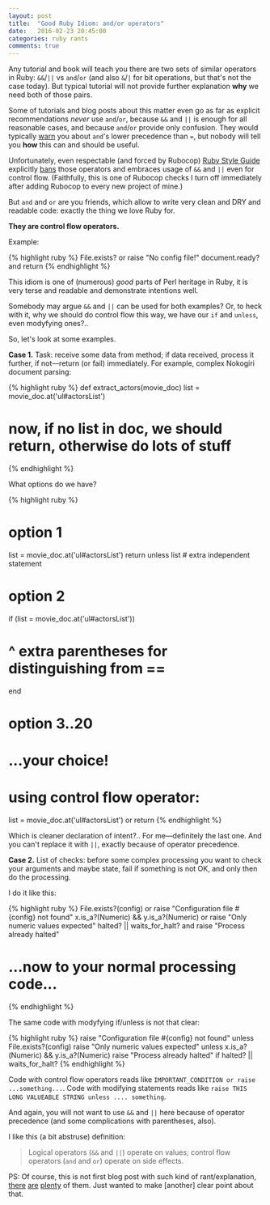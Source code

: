 ```yaml
---
layout: post
title:  "Good Ruby Idiom: and/or operators"
date:   2016-02-23 20:45:00
categories: ruby rants
comments: true
---
```


Any tutorial and book will teach you there are two sets of similar
operators in Ruby: `&&`/`||` vs `and`/`or` (and also `&`/`|` for bit
operations, but that's not the case today). But typical tutorial will not
provide further explanation **why** we need both of those pairs.

Some of tutorials and blog posts about this matter even go as far as
explicit recommendations _never_ use `and`/`or`, because `&&` and `||`
is enough for all reasonable cases, and because `and`/`or` provide only
confusion. They would typically [warn](http://stackoverflow.com/questions/1426826/difference-between-and-and-in-ruby)
you about `and`'s lower precedence than `=`, but nobody will tell you
**how** this can and should be useful.

Unfortunately, even respectable (and forced by Rubocop) 
[Ruby Style Guide](https://github.com/bbatsov/ruby-style-guide) explicitly
[bans](https://github.com/bbatsov/ruby-style-guide#no-and-or-or) those
operators and embraces usage of `&&` and `||` even for control flow.
(Faithfully, this is one of Rubocop checks I turn off immediately after
adding Rubocop to every new project of mine.) 

But `and` and `or` are you friends, which allow to write very clean and
DRY and readable code: exactly the thing we love Ruby for.

**They are control flow operators.**

Example:

{% highlight ruby %}
File.exists? or raise "No config file!"
document.ready? and return
{% endhighlight %}

This idiom is one of (numerous) _good_ parts of Perl heritage in Ruby,
it is very terse and readable and demonstrate intentions well.

Somebody may argue `&&` and `||` can be used for both examples? Or, to
heck with it, why we should do control flow this way, we have our `if`
and `unless`, even modyfying ones?..

So, let's look at some examples.

**Case 1.** Task: receive some data from method; if data received, process
it further, if not—return (or fail) immediately. For example, complex
Nokogiri document parsing:

{% highlight ruby %}
def extract_actors(movie_doc)
  list = movie_doc.at('ul#actorsList')
  # now, if no list in doc, we should return, otherwise do lots of stuff
{% endhighlight %}

What options do we have?

{% highlight ruby %}
# option 1
list = movie_doc.at('ul#actorsList')
return unless list # extra independent statement

# option 2
if (list = movie_doc.at('ul#actorsList'))
  # ^ extra parentheses for distinguishing from ==
end

# option 3..20
# ...your choice!

# using control flow operator:
list = movie_doc.at('ul#actorsList') or return
{% endhighlight %}

Which is cleaner declaration of intent?.. For me—definitely the last one.
And you can't replace it with `||`, exactly because of operator precedence.

**Case 2.** List of checks: before some complex processing you want to
check your arguments and maybe state, fail if something is not OK, and
only then do the processing.

I do it like this:

{% highlight ruby %}
File.exists?(config) or raise "Configuration file #{config} not found"
x.is_a?(Numeric) && y.is_a?(Numeric) or
  raise "Only numeric values expected"
halted? || waits_for_halt? and raise "Process already halted"

# ...now to your normal processing code...
{% endhighlight %}

The same code with modyfying if/unless is not that clear:

{% highlight ruby %}
raise "Configuration file #{config} not found" unless File.exists?(config)
raise "Only numeric values expected" unless x.is_a?(Numeric) && y.is_a?(Numeric)
raise "Process already halted" if halted? || waits_for_halt?
{% endhighlight %}

Code with control flow operators reads like
`IMPORTANT_CONDITION or raise ...something...`. Code with modifying statements
reads like `raise THIS LONG VALUEABLE STRING unless .... something`.

And again, you will not want to use `&&` and `||` here because of operator
precedence (and some complications with parentheses, also).

I like this (a bit abstruse) definition:

> Logical operators (`&&` and `||`) operate on values; control flow operators
(`and` and `or`) operate on side effects.

PS: Of course, this is not first blog post with such kind of rant/explanation,
[there](https://www.tinfoilsecurity.com/blog/ruby-demystified-and-vs)
[are](http://devblog.avdi.org/2014/08/26/how-to-use-rubys-english-andor-operators-without-going-nuts/)
[plenty](http://www.prestonlee.com/2010/08/04/ruby-on-the-perl-origins-of-and-versus-and-and-or/)
of them. Just wanted to make [another] clear point about that.

